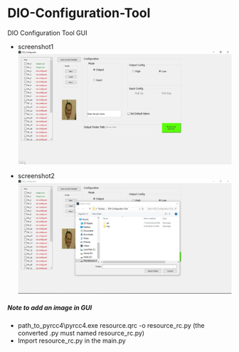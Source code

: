 # DIO-Configuration-Tool
DIO Configuration Tool GUI 
- screenshot1
![](https://github.com/hananabilabd/DIO-Configuration-Tool/blob/master/img/screenshot1.jpg)

- screenshot2
![](https://github.com/hananabilabd/DIO-Configuration-Tool/blob/master/img/screenshot2.jpg)

##### Note to add an image in GUI 
- path_to_pyrcc4\pyrcc4.exe resource.qrc -o resource_rc.py 
      (the converted .py must named resource_rc.py)
- Import resource_rc.py  in the main.py
